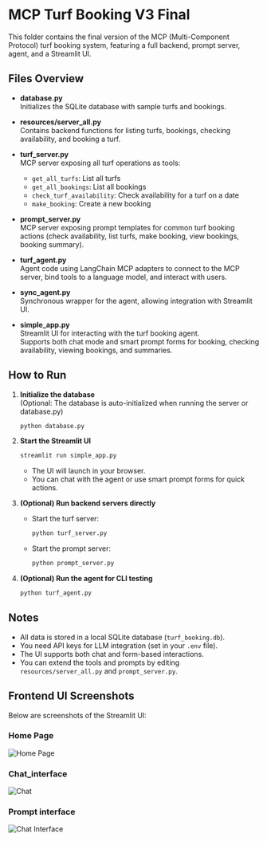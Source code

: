 # MCP Turf Booking V3 Final

This folder contains the final version of the MCP (Multi-Component Protocol) turf booking system, featuring a full backend, prompt server, agent, and a Streamlit UI.

## Files Overview

- **database.py**  
  Initializes the SQLite database with sample turfs and bookings.

- **resources/server_all.py**  
  Contains backend functions for listing turfs, bookings, checking availability, and booking a turf.

- **turf_server.py**  
  MCP server exposing all turf operations as tools:
    - `get_all_turfs`: List all turfs
    - `get_all_bookings`: List all bookings
    - `check_turf_availability`: Check availability for a turf on a date
    - `make_booking`: Create a new booking

- **prompt_server.py**  
  MCP server exposing prompt templates for common turf booking actions (check availability, list turfs, make booking, view bookings, booking summary).

- **turf_agent.py**  
  Agent code using LangChain MCP adapters to connect to the MCP server, bind tools to a language model, and interact with users.

- **sync_agent.py**  
  Synchronous wrapper for the agent, allowing integration with Streamlit UI.

- **simple_app.py**  
  Streamlit UI for interacting with the turf booking agent.  
  Supports both chat mode and smart prompt forms for booking, checking availability, viewing bookings, and summaries.

## How to Run

1. **Initialize the database**  
   (Optional: The database is auto-initialized when running the server or database.py)
   ```bash
   python database.py
   ```

2. **Start the Streamlit UI**  
   ```bash
   streamlit run simple_app.py
   ```

   - The UI will launch in your browser.
   - You can chat with the agent or use smart prompt forms for quick actions.

3. **(Optional) Run backend servers directly**  
   - Start the turf server:
     ```bash
     python turf_server.py
     ```
   - Start the prompt server:
     ```bash
     python prompt_server.py
     ```

4. **(Optional) Run the agent for CLI testing**  
   ```bash
   python turf_agent.py
   ```

## Notes

- All data is stored in a local SQLite database (`turf_booking.db`).
- You need API keys for LLM integration (set in your `.env` file).
- The UI supports both chat and form-based interactions.
- You can extend the tools and prompts by editing `resources/server_all.py` and `prompt_server.py`.

## Frontend UI Screenshots

Below are screenshots of the Streamlit UI:

### Home Page

![Home Page](MCP_LEARNING/4_Use_Case/Turf_booking_V3_Final/Output_img/Front_page.png)

### Chat_interface

![Chat](MCP_LEARNING/4_Use_Case/Turf_booking_V3_Final/Output_img/chat_interface.png)

### Prompt interface

![Chat Interface](MCP_LEARNING/4_Use_Case/Turf_booking_V3_Final/Output_img/Prompt_input.png)



